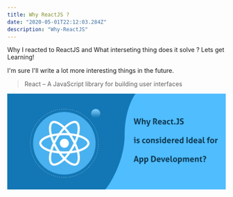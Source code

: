```yaml
---
title: Why ReactJS ?
date: "2020-05-01T22:12:03.284Z"
description: "Why-ReactJS"
---
```


Why I reacted to ReactJS and What interseting thing does it solve ? Lets get Learning!

I'm sure I'll write a lot more interesting things in the future.

> React – A JavaScript library for building user interfaces

![Why-ReactJS](./Why-ReactJS.jpg)

